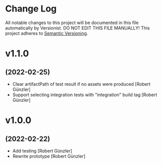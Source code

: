# Change Log

All notable changes to this project will be documented in this file
automatically by Versionist. DO NOT EDIT THIS FILE MANUALLY!
This project adheres to [Semantic Versioning](http://semver.org/).

# v1.1.0
## (2022-02-25)

* Clear artifactPath of test result if no assets were produced [Robert Günzler]
* Support selecting integration tests with "integration" build tag [Robert Günzler]

# v1.0.0
## (2022-02-22)

* Add testing [Robert Günzler]
* Rewrite prototype [Robert Günzler]
